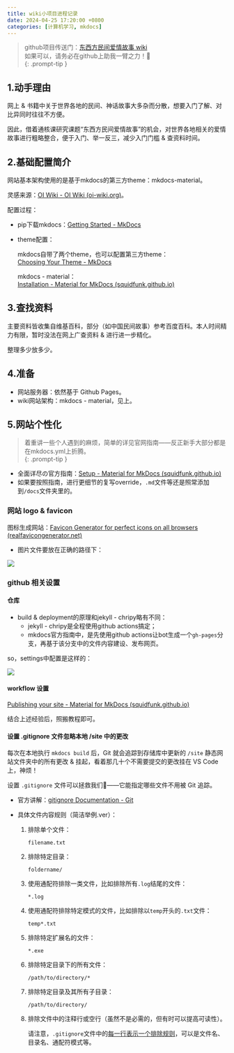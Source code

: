 ```yaml
---
title: wiki小项目进程记录
date: 2024-04-25 17:20:00 +0800
categories: [计算机学习, mkdocs]
---
```

> github项目传送门：[东西方民间爱情故事 wiki](https://worldsfolklovestory.github.io/)  
如果可以，请务必在github上助我一臂之力！:pray: ​  
{: .prompt-tip }  
## 1.动手理由

网上 & 书籍中关于世界各地的民间、神话故事大多杂而分散，想要入门了解、对比异同时往往不方便。  

因此，借着通核课研究课题“东西方民间爱情故事”的机会，对世界各地相关的爱情故事进行粗略整合，便于入门、举一反三，减少入门门槛 & 查资料时间。  

## 2.基础配置简介

网站基本架构使用的是基于mkdocs的第三方theme：mkdocs-material。  

灵感来源：[OI Wiki - OI Wiki (oi-wiki.org)](https://oi-wiki.org/)。  

配置过程：

- pip下载mkdocs：[Getting Started - MkDocs](https://www.mkdocs.org/getting-started/)

- theme配置：  

  mkdocs自带了两个theme，也可以配置第三方theme：  
  [Choosing Your Theme - MkDocs](https://www.mkdocs.org/user-guide/choosing-your-theme/)    

  mkdocs - material：  
  [Installation - Material for MkDocs (squidfunk.github.io)](https://squidfunk.github.io/mkdocs-material/getting-started/)  

## 3.查找资料  

主要资料皆收集自维基百科，部分（如中国民间故事）参考百度百科。本人时间精力有限，暂时没法在网上广查资料 & 进行进一步精化。

整理多少放多少。    

## 4.准备

- 网站服务器：依然基于 Github Pages。
- wiki网站架构：mkdocs - material，见上。

## 5.网站个性化
> 着重讲一些个人遇到的麻烦，简单的详见官网指南——反正新手大部分都是在mkdocs.yml上折腾。  
{: .prompt-tip }  

- 全面详尽の官方指南：[Setup - Material for MkDocs (squidfunk.github.io)](https://squidfunk.github.io/mkdocs-material/setup/)  
- 如果要按照指南，进行更细节的复写override，`.md`文件等还是照常添加到`/docs`文件夹里的。

### 网站 logo & favicon

图标生成网站：[Favicon Generator for perfect icons on all browsers (realfavicongenerator.net)](https://realfavicongenerator.net/)

- 图片文件要放在正确的路径下：

![](https://cdn.jsdelivr.net/gh/Makicelse/image/img/study/202404252000512.png)

### github 相关设置

#### 仓库

- build & deployment的原理和jekyll - chripy略有不同：  
  - jekyll - chripy是全程使用github actions搞定；  
  - mkdocs官方指南中，是先使用github actions让bot生成一个`gh-pages`分支，再基于该分支中的文件内容建设、发布网页。

so，settings中配置是这样的：  

![](https://cdn.jsdelivr.net/gh/Makicelse/image/img/study/202404252031652.png)

#### workflow 设置

[Publishing your site - Material for MkDocs (squidfunk.github.io)](https://squidfunk.github.io/mkdocs-material/publishing-your-site/)  

结合上述经验后，照搬教程即可。  

#### 设置 .gitignore 文件忽略本地 /site 中的更改

每次在本地执行 `mkdocs build` 后，Git 就会追踪到存储库中更新的 `/site` 静态网站文件夹中的所有更改 & 挂起，看着那几十个不需要提交的更改挂在 VS Code 上，神烦！  

设置  `.gitignore` 文件可以拯救我们:raised_hands:——它能指定哪些文件不用被 Git 追踪。  

- 官方讲解：[gitignore Documentation - Git](https://git-scm.com/docs/gitignore)

- 具体文件内容规则（简洁举例.ver）：

  1. 排除单个文件：  

     `filename.txt`   

  2. 排除特定目录：  

     `foldername/`  

  3. 使用通配符排除一类文件，比如排除所有`.log`结尾的文件：  

     `*.log`    

  4. 使用通配符排除特定模式的文件，比如排除以`temp`开头的`.txt`文件：  

     `temp*.txt`  

  5. 排除特定扩展名的文件：  

     `*.exe`  

  6. 排除特定目录下的所有文件：  

     `/path/to/directory/*`  

  7. 排除特定目录及其所有子目录：  

     `/path/to/directory/`  

  8. 排除文件中的注释行或空行（虽然不是必需的，但有时可以提高可读性）。  

     请注意，`.gitignore`文件中的<u>每一行表示一个排除规则</u>，可以是文件名、目录名、通配符模式等。  

